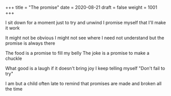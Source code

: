 +++
title = "The promise"
date = 2020-08-21
draft = false
weight = 1001
+++

I sit down for a moment
just to try and unwind
I promise myself
that I'll make it work

It might not be obvious
I might not see where
I need not understand
but the promise is always there

The food is a promise
to fill my belly
The joke is a promise
to make a chuckle

What good is a laugh
if it doesn't bring joy
I keep telling myself
"Don't fail to try"

I am but a child
often late to remind
that promises are made
and broken all the time